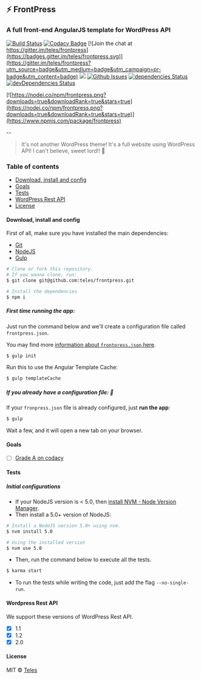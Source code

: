 
## :zap: FrontPress
### A full front-end AngularJS template for WordPress API

[![Build Status](https://travis-ci.org/frontpressorg/frontpress.svg?branch=master)](https://travis-ci.org/frontpressorg/frontpress) [![Codacy Badge](https://api.codacy.com/project/badge/Coverage/da783fc5da8c4f0e98d6f0a18d01dc0b)](https://www.codacy.com/app/frontpress/frontpress?utm_source=github.com&amp;utm_medium=referral&amp;utm_content=teles/frontpress&amp;utm_campaign=Badge_Coverage) [![Join the chat at https://gitter.im/teles/frontpress](https://badges.gitter.im/teles/frontpress.svg)](https://gitter.im/teles/frontpress?utm_source=badge&utm_medium=badge&utm_campaign=pr-badge&utm_content=badge) [![](https://api.codacy.com/project/badge/Grade/8da469f973d143189c352cdd852d23ca)](https://www.codacy.com/app/josetelesmaciel/frontpress?utm_source=github.com&amp;utm_medium=referral&amp;utm_content=teles/frontpress&amp;utm_campaign=Badge_Grade) [![Github Issues](http://githubbadges.herokuapp.com/teles/frontpress/issues.svg)](https://github.com/teles/frontpress/issues) [![dependencies Status](https://david-dm.org/teles/frontpress/status.svg)](https://david-dm.org/teles/frontpress) [![devDependencies Status](https://david-dm.org/teles/frontpress/dev-status.svg)](https://david-dm.org/teles/frontpress?type=dev)

[![https://nodei.co/npm/frontpress.png?downloads=true&downloadRank=true&stars=true](https://nodei.co/npm/frontpress.png?downloads=true&downloadRank=true&stars=true)](https://www.npmjs.com/package/frontpress)

--
> It's not another WordPress theme! It's a full website using WordPress API! I can't believe, sweet lord!! :raised_hands:

### Table of contents
- [Download, install and config](#download-install-and-config)
- [Goals](#goals)
- [Tests](#tests)
- [WordPress Rest API](#wordpress-rest-api)
- [License](#license)

#### Download, install and config

First of all, make sure you have installed the main dependencies:

- [Git](https://git-scm.com/downloads)
- [NodeJS](https://nodejs.org/en/download/)
- [Gulp](https://github.com/gulpjs/gulp/blob/master/docs/getting-started.md#1-install-gulp-globally)

```bash
# Clone or fork this repository. 
# If you wanna clone, run:
$ git clone git@github.com:teles/frontpress.git

# Install the dependencies
$ npm i
```

##### First time running the app:

Just run the command below and we'll create a configuration file called `frontpress.json`.

You may find more [information about `frontpress.json` here](https://github.com/teles/frontpress/wiki/frontpress.json).

```bash
$ gulp init
```

Run this to use the Angular Template Cache:

```bash
$ gulp templateCache
```

##### If you already have a configuration file: :tada:

If your `fronpress.json` file is already configured, just **run the app**:

```bash
$ gulp
```

Wait a few, and it will open a new tab on your browser.

#### Goals

- [ ] [Grade A on codacy](https://github.com/teles/frontpress/projects/2)


#### Tests

##### Initial configurations

- If your NodeJS version is < 5.0, then [install NVM - Node Version Manager](https://github.com/creationix/nvm/blob/master/README.markdown#installation).
- Then install a 5.0+ version of NodeJS:

```bash
# Install a NodeJS version 5.0+ using nvm.
$ nvm install 5.0

# Using the installed version
$ nvm use 5.0
```

- Then, run the command below to execute all the tests.

```bash
$ karma start
```

- To run the tests while writing the code, just add the flag `--no-single-run`.

#### Wordpress Rest API

We support these versions of WordPress Rest API.

- [x] 1.1
- [x] 1.2
- [x] 2.0

#### License

MIT © [Teles](https://github.com/teles)
